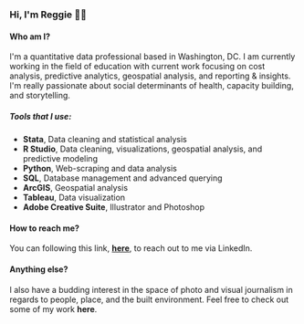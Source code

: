 ### Hi, I'm Reggie 👋🏾

#### Who am I?
<p>I'm a quantitative data professional based in Washington, DC. I am currently working in the field of education with current work focusing on cost analysis, predictive analytics, geospatial analysis, and reporting & insights. I'm really passionate about social determinants of health, capacity building, and storytelling. </p>

##### Tools that I use:
- **Stata**, Data cleaning and statistical analysis 
- **R Studio**, Data cleaning, visualizations, geospatial analysis, and predictive modeling 
- **Python**, Web-scraping and data analysis 
- **SQL**, Database management and advanced querying 
- **ArcGIS**, Geospatial analysis 
- **Tableau**, Data visualization 
- **Adobe Creative Suite**, Illustrator and Photoshop 

#### How to reach me?
You can following this link, **[here]([https://www.linkedin.com/in/reginaldjferrell/])**, to reach out to me via LinkedIn. 

#### Anything else?
I also have a budding interest in the space of photo and visual journalism in regards to people, place, and the built environment. Feel free to check out some of my work **here**.  

<!--
**ReginaldJFerrell/ReginaldJFerrell** is a ✨ _special_ ✨ repository because its `README.md` (this file) appears on your GitHub profile.

Here are some ideas to get you started:

- 🔭 I’m currently working on ...
- 🌱 I’m currently learning ...
- 👯 I’m looking to collaborate on ...
- 🤔 I’m looking for help with ...
- 💬 Ask me about ...
- 📫 How to reach me: ...
- 😄 Pronouns: ...
- ⚡ Fun fact: ...
-->
